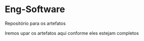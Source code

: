 # Eng-Software
Repositório para os artefatos</br>

Iremos upar os artefatos aqui conforme eles estejam completos
